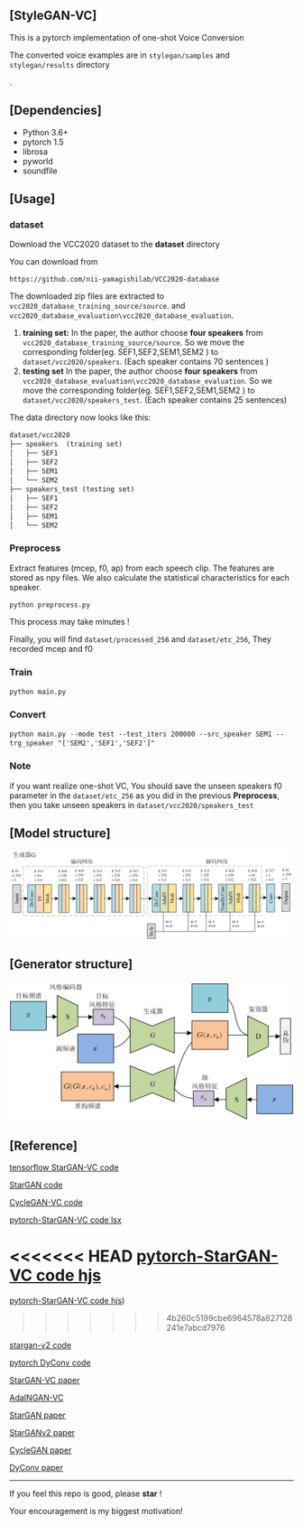 ## [StyleGAN-VC]

This is a pytorch implementation of  one-shot Voice Conversion

The converted voice examples are in `stylegan/samples` and `stylegan/results` directory

.

## [Dependencies]
- Python 3.6+
- pytorch 1.5
- librosa 
- pyworld 
- soundfile


## [Usage]

### dataset

Download the VCC2020 dataset to the **dataset** directory 

You can download from 

```
https://github.com/nii-yamagishilab/VCC2020-database
```

The downloaded zip files are extracted to `vcc2020_database_training_source/source`. and `vcc2020_database_evaluation\vcc2020_database_evaluation`.

1. **training set:** In the paper, the author choose **four speakers** from `vcc2020_database_training_source/source`. So we  move the corresponding folder(eg. SEF1,SEF2,SEM1,SEM2 ) to `dataset/vcc2020/speakers`. (Each speaker contains 70 sentences )
2. **testing set** In the paper, the author choose **four speakers** from `vcc2020_database_evaluation\vcc2020_database_evaluation`. So we  move the corresponding folder(eg. SEF1,SEF2,SEM1,SEM2 ) to `dataset/vcc2020/speakers_test`. (Each speaker contains 25 sentences)

The data directory now looks like this:

```
dataset/vcc2020
├── speakers  (training set)
│   ├── SEF1
│   ├── SEF2
│   ├── SEM1
│   └── SEM2
├── speakers_test (testing set)
│   ├── SEF1
│   ├── SEF2
│   ├── SEM1
│   └── SEM2
```

### Preprocess

Extract features (mcep, f0, ap) from each speech clip.  The features are stored as npy files. We also calculate the statistical characteristics for each speaker.

```
python preprocess.py
```

This process may take minutes !

Finally, you will find `dataset/processed_256` and `dataset/etc_256`, They recorded mcep and f0


### Train

```
python main.py
```

### Convert

```
python main.py --mode test --test_iters 200000 --src_speaker SEM1 --trg_speaker "['SEM2','SEF1','SEF2']"
```

### Note

if you want realize one-shot VC, You should save the unseen speakers f0 parameter in the  `dataset/etc_256` as you did in the previous **Preprocess**, then you take unseen speakers in `dataset/vcc2020/speakers_test`

## [Model structure]

![generator.jpg](/fig/generator.jpg)

## [Generator structure]

![model.jpg](/fig/model.jpg)



## [Reference]

[tensorflow StarGAN-VC code](https://github.com/hujinsen/StarGAN-Voice-Conversion)

[StarGAN code](https://github.com/taki0112/StarGAN-Tensorflow)

[CycleGAN-VC code](https://github.com/leimao/Voice_Converter_CycleGAN)

[pytorch-StarGAN-VC code lsx](https://github.com/liusongxiang/StarGAN-Voice-Conversion)

<<<<<<< HEAD
[pytorch-StarGAN-VC code hjs](https://github.com/hujinsen/pytorch-StarGAN-VC)
=======
[pytorch-StarGAN-VC code hjs](https://github.com/hujinsen/pytorch-StarGAN-VC))
>>>>>>> 4b260c5199cbe6964578a827128241e7abcd7976

[stargan-v2 code](https://github.com/clovaai/stargan-v2)

[pytorch DyConv code](https://github.com/kaijieshi7/Dynamic-convolution-Pytorch)

[StarGAN-VC paper](https://arxiv.org/abs/1806.02169)

[AdaINGAN-VC](https://openreview.net/pdf?id=HJlk-eHFwH)

[StarGAN paper](https://arxiv.org/abs/1806.02169)

[StarGANv2 paper](https://arxiv.org/abs/1912.01865)

[CycleGAN paper](https://arxiv.org/abs/1703.10593v4)

[DyConv paper](https://arxiv.org/pdf/1912.03458.pdf)

---

If you feel this repo is good, please  **star**  ! 

Your encouragement is my biggest motivation!
